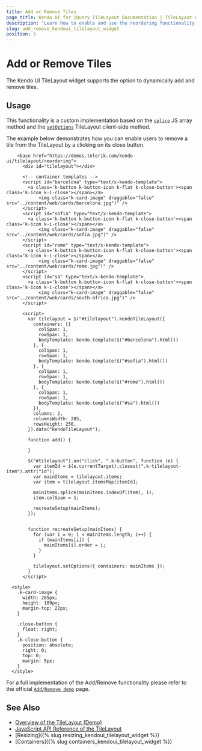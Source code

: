 ```yaml
---
title: Add or Remove Tiles
page_title: Kendo UI for jQuery TileLayout Documentation | TileLayout Add/Remove
description: "Learn how to enable and use the reordering functionality of the Kendo UI for jQuery TileLayout."
slug: add_remove_kendoui_tilelayout_widget
position: 5
---
```


# Add or Remove Tiles

The Kendo UI TileLayout widget supports the option to dynamically add and remove tiles.

## Usage

This functionality is a custom implementation based on the [`splice`](https://developer.mozilla.org/en-US/docs/Web/JavaScript/Reference/Global_Objects/Array/splice) JS array method and the [`setOptions`](https://docs.telerik.com/kendo-ui/api/javascript/ui/tilelayout/methods/setOptions) TileLayout client-side method.


The example below demonstrates how you can enable users to remove a tile from the TileLayout by a clicking on its close button.


```dojo
    <base href="https://demos.telerik.com/kendo-ui/tilelayout/reordering">
      <div id="tilelayout"></div>

      <!-- container templates -->
      <script id="barcelona" type="text/x-kendo-template">
        <a class='k-button k-button-icon k-flat k-close-button'><span class='k-icon k-i-close'></span></a>
            <img class="k-card-image" draggable="false" src="../content/web/cards/barcelona.jpg")" />
      </script>
      <script id="sofia" type="text/x-kendo-template">
        <a class='k-button k-button-icon k-flat k-close-button'><span class='k-icon k-i-close'></span></a>
            <img class="k-card-image" draggable="false" src="../content/web/cards/sofia.jpg")" />
      </script>
      <script id="rome" type="text/x-kendo-template">
        <a class='k-button k-button-icon k-flat k-close-button'><span class='k-icon k-i-close'></span></a>
            <img class="k-card-image" draggable="false" src="../content/web/cards/rome.jpg")" />
      </script>
      <script id="sa" type="text/x-kendo-template">
        <a class='k-button k-button-icon k-flat k-close-button'><span class='k-icon k-i-close'></span></a>
            <img class="k-card-image" draggable="false" src="../content/web/cards/south-africa.jpg")" />
      </script>

      <script>
        var tilelayout = $("#tilelayout").kendoTileLayout({
          containers: [{
            colSpan: 1,
            rowSpan: 1,
            bodyTemplate: kendo.template($("#barcelona").html())
          }, {
            colSpan: 1,
            rowSpan: 1,
            bodyTemplate: kendo.template($("#sofia").html())
          }, {
            colSpan: 1,
            rowSpan: 1,
            bodyTemplate: kendo.template($("#rome").html())
          }, {
            colSpan: 1,
            rowSpan: 1,
            bodyTemplate: kendo.template($("#sa").html())
          }],
          columns: 2,
          columnsWidth: 285,
          rowsHeight: 250,
        }).data("kendoTileLayout");

        function add() {

        }

        $("#tilelayout").on("click", ".k-button", function (e) {
          var itemId = $(e.currentTarget).closest(".k-tilelayout-item").attr("id");
          var mainItems = tilelayout.items;
          var item = tilelayout.itemsMap[itemId];

          mainItems.splice(mainItems.indexOf(item), 1);
          item.colSpan = 1;

          recreateSetup(mainItems);
        });


        function recreateSetup(mainItems) {
          for (var i = 0; i < mainItems.length; i++) {
            if (mainItems[i]) {
              mainItems[i].order = i;
            }
          }

          tilelayout.setOptions({ containers: mainItems });
        }
      </script>

  <style>
    .k-card-image {
      width: 285px;
      height: 189px;
      margin-top: 22px;
    }

    .close-button {
      float: right;
    }
    .k-close-button {
      position: absolute;
      right: 0;
      top: 0;
      margin: 5px;
    }
  </style>
```

For a full implementation of the Add/Remove functionality please refer to the official [`Add/Remove demo`](https://demos.telerik.com/kendo-ui/tilelayout/add-remove) page.


## See Also

* [Overview of the TileLayout (Demo)](https://demos.telerik.com/kendo-ui/tilelayout/index)
* [JavaScript API Reference of the TileLayout](/api/javascript/ui/tilelayout)
* [Resizing]({% slug resizing_kendoui_tilelayout_widget %})
* [Containers]({% slug containers_kendoui_tilelayout_widget %})

